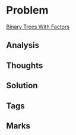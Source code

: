 # Problem
[Binary Trees With Factors](https://leetcode.com/problems/binary-trees-with-factors)


## Analysis

## Thoughts

## Solution

## Tags


## Marks

[comment]: <timestamp:>